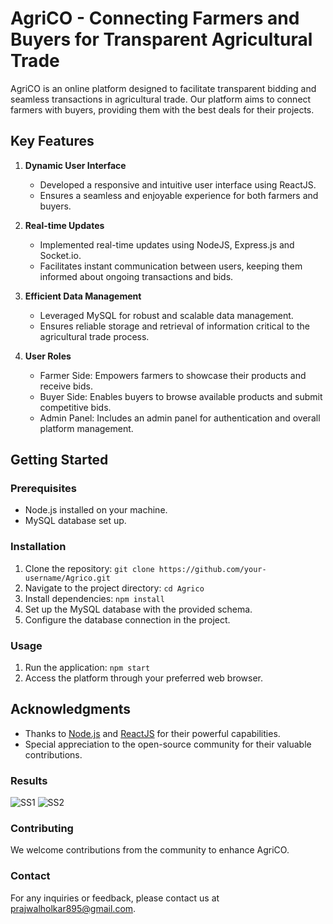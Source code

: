 # AgriCO - Connecting Farmers and Buyers for Transparent Agricultural Trade

AgriCO is an online platform designed to facilitate transparent bidding and seamless transactions in agricultural trade. Our platform aims to connect farmers with buyers, providing them with the best deals for their projects.

## Key Features

1. **Dynamic User Interface**
   - Developed a responsive and intuitive user interface using ReactJS.
   - Ensures a seamless and enjoyable experience for both farmers and buyers.

2. **Real-time Updates**
   - Implemented real-time updates using NodeJS, Express.js and Socket.io.
   - Facilitates instant communication between users, keeping them informed about ongoing transactions and bids.

3. **Efficient Data Management**
   - Leveraged MySQL for robust and scalable data management.
   - Ensures reliable storage and retrieval of information critical to the agricultural trade process.

4. **User Roles**
   - Farmer Side: Empowers farmers to showcase their products and receive bids.
   - Buyer Side: Enables buyers to browse available products and submit competitive bids.
   - Admin Panel: Includes an admin panel for authentication and overall platform management.

## Getting Started

### Prerequisites
- Node.js installed on your machine.
- MySQL database set up.

### Installation
1. Clone the repository: `git clone https://github.com/your-username/Agrico.git`
2. Navigate to the project directory: `cd Agrico`
3. Install dependencies: `npm install`
4. Set up the MySQL database with the provided schema.
5. Configure the database connection in the project.

### Usage
1. Run the application: `npm start`
2. Access the platform through your preferred web browser.

## Acknowledgments
- Thanks to [Node.js](https://nodejs.org/) and [ReactJS](https://reactjs.org/) for their powerful capabilities.
- Special appreciation to the open-source community for their valuable contributions.

### Results
![SS1](https://github.com/PrajwalHolkar/AgriCO/assets/146098777/49bfe88f-9a56-4d0c-b5b3-3f6696dde93e)
![SS2](https://github.com/PrajwalHolkar/AgriCO/assets/146098777/c9a035b1-6e61-4312-8363-b40c47d597ee)

### Contributing
We welcome contributions from the community to enhance AgriCO.

### Contact
For any inquiries or feedback, please contact us at prajwalholkar895@gmail.com.
